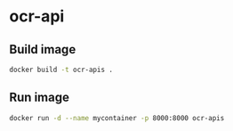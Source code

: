 # ocr-api

## Build image 
```bash
docker build -t ocr-apis .
```

## Run image 
```bash
docker run -d --name mycontainer -p 8000:8000 ocr-apis
````
